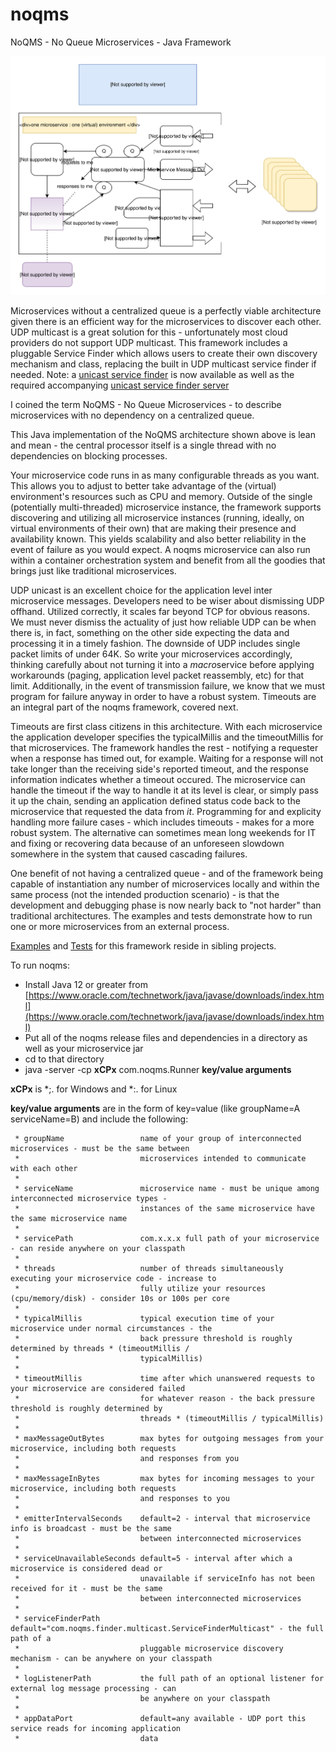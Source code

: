 # noqms
NoQMS - No Queue Microservices - Java Framework

![alt text](architecture.svg)

Microservices without a centralized queue is a perfectly viable architecture given there is 
an efficient way for the microservices to discover each other. UDP multicast is a great solution for
this - unfortunately most cloud providers do not support UDP multicast. This framework includes a pluggable
Service Finder which allows users to create their own discovery mechanism and class, replacing 
the built in UDP multicast service finder if needed. Note: a [unicast service finder](https://github.com/noqms/noqms-finder-unicast) is now available as well as the required accompanying [unicast service finder server](https://github.com/noqms/noqms-finder-unicast-server)

I coined the term NoQMS - No Queue Microservices - to describe microservices with no dependency on
a centralized queue.

This Java implementation of the NoQMS architecture shown above is lean and mean - the central
processor itself is a single thread with no dependencies on blocking processes. 

Your microservice code runs in as many configurable threads as you want.
This allows you to adjust to better take advantage of the (virtual) environment's resources such as CPU and memory. 
Outside of the single (potentially multi-threaded) microservice instance, the framework supports discovering and
utilizing all microservice instances (running, ideally, on virtual environments of their own) 
that are making their presence and availability known. This yields scalability and also better reliability in the event 
of failure as you would expect. A noqms microservice can also run within a container orchestration system
and benefit from all the goodies that brings just like traditional microservices. 

UDP unicast is an excellent choice for the application level inter microservice messages. Developers need to be wiser 
about dismissing UDP offhand. Utilized correctly, it scales far beyond TCP for obvious reasons. We must never dismiss 
the actuality of just how reliable UDP can be when there is, in fact, something on the other side expecting 
the data and processing it in a timely fashion. The downside of UDP includes single packet limits of under 64K. So write your 
microservices accordingly, thinking carefully about not turning it into a <i>macro</i>service before applying 
workarounds (paging, application level packet reassembly, etc) for that limit. Additionally, in the event of
transmission failure, we know that we must program for failure anyway in order to have a robust system. Timeouts 
are an integral part of the noqms framework, covered next.

Timeouts are first class citizens in this architecture. With each microservice the application developer specifies the
typicalMillis and the timeoutMillis for that microservices. The framework handles the rest - notifying a requester when
a response has timed out, for example. Waiting for a response will not take longer than the receiving side's reported
timeout, and the response information indicates whether a timeout occured. The microservice can handle the timeout 
if the way to handle it at its level is clear, or simply pass it up the chain, sending an application defined status code back 
to the microservice that requested the data from <i>it</i>.  Programming for and explicity handling more failure cases - which includes timeouts - makes for a more robust system. The alternative can sometimes mean long weekends for IT and fixing or recovering data
because of an unforeseen slowdown somewhere in the system that caused cascading failures. 

One benefit of not having a centralized queue - and of the framework being capable of instantiation any number of
microservices locally and within the same process (not the intended production scenario) - is that the development 
and debugging phase is now nearly back to "not harder" than traditional architectures. The examples and tests demonstrate how 
to run one or more microservices from an external process. 

[Examples](https://github.com/noqms/noqms-examples) and [Tests](https://github.com/noqms/noqms-tests) for this framework
reside in sibling projects.

To run noqms:

* Install Java 12 or greater from [https://www.oracle.com/technetwork/java/javase/downloads/index.html](https://www.oracle.com/technetwork/java/javase/downloads/index.html)
* Put all of the noqms release files and dependencies in a directory as well as your microservice jar
* cd to that directory
* java -server -cp **xCPx** com.noqms.Runner **key/value arguments**

**xCPx** is *;. for Windows and *:. for Linux

**key/value arguments** are in the form of key=value (like groupName=A serviceName=B) and include the following:

     * groupName                 name of your group of interconnected microservices - must be the same between
     *                           microservices intended to communicate with each other
     * 
     * serviceName               microservice name - must be unique among interconnected microservice types -
     *                           instances of the same microservice have the same microservice name
     * 
     * servicePath               com.x.x.x full path of your microservice - can reside anywhere on your classpath
     * 
     * threads                   number of threads simultaneously executing your microservice code - increase to
     *                           fully utilize your resources (cpu/memory/disk) - consider 10s or 100s per core
     * 
     * typicalMillis             typical execution time of your microservice under normal circumstances - the
     *                           back pressure threshold is roughly determined by threads * (timeoutMillis /
     *                           typicalMillis)
     * 
     * timeoutMillis             time after which unanswered requests to your microservice are considered failed
     *                           for whatever reason - the back pressure threshold is roughly determined by
     *                           threads * (timeoutMillis / typicalMillis)
     * 
     * maxMessageOutBytes        max bytes for outgoing messages from your microservice, including both requests
     *                           and responses from you
     * 
     * maxMessageInBytes         max bytes for incoming messages to your microservice, including both requests
     *                           and responses to you
     * 
     * emitterIntervalSeconds    default=2 - interval that microservice info is broadcast - must be the same
     *                           between interconnected microservices
     * 
     * serviceUnavailableSeconds default=5 - interval after which a microservice is considered dead or
     *                           unavailable if serviceInfo has not been received for it - must be the same
     *                           between interconnected microservices
     * 
     * serviceFinderPath         default="com.noqms.finder.multicast.ServiceFinderMulticast" - the full path of a
     *                           pluggable microservice discovery mechanism - can be anywhere on your classpath
     * 
     * logListenerPath           the full path of an optional listener for external log message processing - can
     *                           be anywhere on your classpath
     *
     * appDataPort               default=any available - UDP port this service reads for incoming application
     *                           data
     
